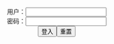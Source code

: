 <script>
   function check(){
      var name=document.getElementById("name").value;
   var pass=document.getElementById("pass").value;
   var y = document.getElementById("myDIV");
   if(name=="" && pass=="y"){
   y.style.display = "block";
   }else{
   y.style.display = "none";
   }
   }
</script>

<form name="f" action="">
<center>用户：<INPUT TYPE="text" NAME="" id="name"><br></center>
<center>密码：<INPUT TYPE="password" NAME="" id="pass"><br></center>
<center><INPUT TYPE="button" value="登入" onclick="check()"><INPUT TYPE="reset" value="重置"></center>
</form>

<div id="myDIV" style="display: none">

CrystalCheese🔞✨
@Crystalcheese07

2021年4月5日

<a href="https://slack-imgs.com/?url=https://pbs.twimg.com/media/Et1QZOaXcAUALhC?format=jpg&name=orig" class="js-smartphoto" data-caption="Et1QZOaXcAUALhC (2700×1650)" data-id="" data-group=""><img src="https://slack-imgs.com/?url=https://pbs.twimg.com/media/Et1QZOaXcAUALhC?format=jpg&name=thumb" width="128"/></a>

<a href="https://slack-imgs.com/?url=https://pbs.twimg.com/media/Ex3FydcXMAEBxW3?format=jpg&name=orig" class="js-smartphoto" data-caption="Ex3FydcXMAEBxW3 (880×1100)" data-id="" data-group=""><img src="https://slack-imgs.com/?url=https://pbs.twimg.com/media/Ex3FydcXMAEBxW3?format=jpg&name=thumb" width="128"/></a>

<a href="https://slack-imgs.com/?url=https://pbs.twimg.com/media/Exr4NzRWEAE4Uqw?format=jpg&name=orig" class="js-smartphoto" data-caption="Exr4NzRWEAE4Uqw (3277×4096)" data-id="" data-group=""><img src="https://slack-imgs.com/?url=https://pbs.twimg.com/media/Exr4NzRWEAE4Uqw?format=jpg&name=thumb" width="128"/></a>

<a href="https://slack-imgs.com/?url=https://pbs.twimg.com/media/Ew5nRB3W8AAS6Nr?format=jpg&name=orig" class="js-smartphoto" data-caption="Ew5nRB3W8AAS6Nr (1100×1200)" data-id="" data-group=""><img src="https://slack-imgs.com/?url=https://pbs.twimg.com/media/Ew5nRB3W8AAS6Nr?format=jpg&name=thumb" width="128"/></a>

https://twitter.com/OfficialMaxine
<a href="https://slack-imgs.com/?url=https://pbs.twimg.com/media/Ew3mZGNXEAMUtYl?format=jpg&name=orig" class="js-smartphoto" data-caption="Ew3mZGNXEAMUtYl (1080×810)" data-id="" data-group=""><img src="https://slack-imgs.com/?url=https://pbs.twimg.com/media/Ew3mZGNXEAMUtYl?format=jpg&name=thumb" width="128"/></a>

<a href="https://slack-imgs.com/?url=https://pbs.twimg.com/media/EwdRseiWYAAfcbg?format=jpg&name=orig" class="js-smartphoto" data-caption="EwdRseiWYAAfcbg (852×1020)" data-id="" data-group=""><img src="https://slack-imgs.com/?url=https://pbs.twimg.com/media/EwdRseiWYAAfcbg?format=jpg&name=thumb" width="128"/></a>

<a href="https://slack-imgs.com/?url=https://pbs.twimg.com/media/Evwgt31XYAA2ylj?format=jpg&name=orig" class="js-smartphoto" data-caption="Evwgt31XYAA2ylj (4000×3500)" data-id="" data-group=""><img src="https://slack-imgs.com/?url=https://pbs.twimg.com/media/Evwgt31XYAA2ylj?format=jpg&name=thumb" width="128"/></a>

<a href="https://slack-imgs.com/?url=https://pbs.twimg.com/media/EvwguhdXYAERUv2?format=jpg&name=orig" class="js-smartphoto" data-caption="EvwguhdXYAERUv2 (4000×3500)" data-id="" data-group=""><img src="https://slack-imgs.com/?url=https://pbs.twimg.com/media/EvwguhdXYAERUv2?format=jpg&name=thumb" width="128"/></a>

<a href="https://slack-imgs.com/?url=https://pbs.twimg.com/media/Evwgw43WQAYaB5y?format=jpg&name=orig" class="js-smartphoto" data-caption="Evwgw43WQAYaB5y (4000×3500)" data-id="" data-group=""><img src="https://slack-imgs.com/?url=https://pbs.twimg.com/media/Evwgw43WQAYaB5y?format=jpg&name=thumb" width="128"/></a>

<a href="https://slack-imgs.com/?url=https://pbs.twimg.com/media/Evwg0eBXEAEiKAD?format=jpg&name=orig" class="js-smartphoto" data-caption="Evwg0eBXEAEiKAD (4000×3500)" data-id="" data-group=""><img src="https://slack-imgs.com/?url=https://pbs.twimg.com/media/Evwg0eBXEAEiKAD?format=jpg&name=thumb" width="128"/></a>

<a href="https://slack-imgs.com/?url=https://pbs.twimg.com/media/Evq1h79XIAMCLHt?format=jpg&name=orig" class="js-smartphoto" data-caption="Evq1h79XIAMCLHt (1200×800)" data-id="" data-group=""><img src="https://slack-imgs.com/?url=https://pbs.twimg.com/media/Evq1h79XIAMCLHt?format=jpg&name=thumb" width="128"/></a>

<a href="https://slack-imgs.com/?url=https://pbs.twimg.com/media/EvLXGCEXYAIEaVR?format=png&name=orig" class="js-smartphoto" data-caption="EvLXGCEXYAIEaVR (620×738)" data-id="" data-group=""><img src="https://slack-imgs.com/?url=https://pbs.twimg.com/media/EvLXGCEXYAIEaVR?format=png&name=thumb" width="128"/></a>

<a href="https://slack-imgs.com/?url=https://pbs.twimg.com/media/EvLXIgEXcAUC5Cv?format=jpg&name=orig" class="js-smartphoto" data-caption="EvLXIgEXcAUC5Cv (3441×4096)" data-id="" data-group=""><img src="https://slack-imgs.com/?url=https://pbs.twimg.com/media/EvLXIgEXcAUC5Cv?format=jpg&name=thumb" width="128"/></a>

<a href="https://slack-imgs.com/?url=https://pbs.twimg.com/media/EvCEaFUUUAAqtGZ?format=jpg&name=orig" class="js-smartphoto" data-caption="EvCEaFUUUAAqtGZ (3151×4096)" data-id="" data-group=""><img src="https://slack-imgs.com/?url=https://pbs.twimg.com/media/EvCEaFUUUAAqtGZ?format=jpg&name=thumb" width="128"/></a>

<a href="https://slack-imgs.com/?url=https://pbs.twimg.com/media/EvCEa1BVoAMw9vZ?format=jpg&name=orig" class="js-smartphoto" data-caption="EvCEa1BVoAMw9vZ (3151×4096)" data-id="" data-group=""><img src="https://slack-imgs.com/?url=https://pbs.twimg.com/media/EvCEa1BVoAMw9vZ?format=jpg&name=thumb" width="128"/></a>

<a href="https://slack-imgs.com/?url=https://pbs.twimg.com/media/Euoxl21XEAMs21d?format=jpg&name=orig" class="js-smartphoto" data-caption="Euoxl21XEAMs21d (1440×1248)" data-id="" data-group=""><img src="https://slack-imgs.com/?url=https://pbs.twimg.com/media/Euoxl21XEAMs21d?format=jpg&name=thumb" width="128"/></a>

<a href="https://slack-imgs.com/?url=https://pbs.twimg.com/media/Et_f71MXUAUWkg9?format=jpg&name=orig" class="js-smartphoto" data-caption="Et_f71MXUAUWkg9 (1200×1050)" data-id="" data-group=""><img src="https://slack-imgs.com/?url=https://pbs.twimg.com/media/Et_f71MXUAUWkg9?format=jpg&name=thumb" width="128"/></a>

https://twitter.com/jujunaught
<a href="https://slack-imgs.com/?url=https://pbs.twimg.com/media/Et1PlvwUUAAkn0n?format=jpg&name=orig" class="js-smartphoto" data-caption="Et1PlvwUUAAkn0n (1090×1280)" data-id="" data-group=""><img src="https://slack-imgs.com/?url=https://pbs.twimg.com/media/Et1PlvwUUAAkn0n?format=jpg&name=thumb" width="128"/></a>jujunaught

https://twitter.com/FellatrixArt
<a href="https://slack-imgs.com/?url=https://pbs.twimg.com/media/EtwBFeCVcAQdRH9?format=jpg&name=orig" class="js-smartphoto" data-caption="EtwBFeCVcAQdRH9 (1404×1080)" data-id="" data-group=""><img src="https://slack-imgs.com/?url=https://pbs.twimg.com/media/EtwBFeCVcAQdRH9?format=jpg&name=thumb" width="128"/></a>

FellatrixArt

<a href="https://slack-imgs.com/?url=https://pbs.twimg.com/media/EtfXii9XcAEMxOp?format=jpg&name=orig" class="js-smartphoto" data-caption="EtfXii9XcAEMxOp (1125×1400)" data-id="" data-group=""><img src="https://slack-imgs.com/?url=https://pbs.twimg.com/media/EtfXii9XcAEMxOp?format=jpg&name=thumb" width="128"/></a>

<a href="https://slack-imgs.com/?url=https://pbs.twimg.com/media/EtaZawDXEAEqr6Q?format=jpg&name=orig" class="js-smartphoto" data-caption="EtaZawDXEAEqr6Q (1157×1637)" data-id="" data-group=""><img src="https://slack-imgs.com/?url=https://pbs.twimg.com/media/EtaZawDXEAEqr6Q?format=jpg&name=thumb" width="128"/></a>
https://twitter.com/aarokira

<a href="https://slack-imgs.com/?url=https://pbs.twimg.com/media/EtQHElUXEAAAKMK?format=jpg&name=orig" class="js-smartphoto" data-caption="EtQHElUXEAAAKMK (1200×1050)" data-id="" data-group=""><img src="https://slack-imgs.com/?url=https://pbs.twimg.com/media/EtQHElUXEAAAKMK?format=jpg&name=thumb" width="128"/></a>

<a href="https://slack-imgs.com/?url=https://pbs.twimg.com/media/EtQHElUXUAEAJKB?format=jpg&name=orig" class="js-smartphoto" data-caption="EtQHElUXUAEAJKB (1200×1050)" data-id="" data-group=""><img src="https://slack-imgs.com/?url=https://pbs.twimg.com/media/EtQHElUXUAEAJKB?format=jpg&name=thumb" width="128"/></a>

<a href="https://slack-imgs.com/?url=https://pbs.twimg.com/media/EtGRU_GW4AQm0Ty?format=jpg&name=orig" class="js-smartphoto" data-caption="EtGRU_GW4AQm0Ty (4096×3686)" data-id="" data-group=""><img src="https://slack-imgs.com/?url=https://pbs.twimg.com/media/EtGRU_GW4AQm0Ty?format=jpg&name=thumb" width="128"/></a>

<a href="https://slack-imgs.com/?url=https://pbs.twimg.com/media/EtGRZqoXcAEdsv2?format=jpg&name=orig" class="js-smartphoto" data-caption="EtGRZqoXcAEdsv2 (4096×3686)" data-id="" data-group=""><img src="https://slack-imgs.com/?url=https://pbs.twimg.com/media/EtGRZqoXcAEdsv2?format=jpg&name=thumb" width="128"/></a>

<a href="https://slack-imgs.com/?url=https://pbs.twimg.com/media/EtGRblCXUAkqSjf?format=jpg&name=orig" class="js-smartphoto" data-caption="EtGRblCXUAkqSjf (4096×3686)" data-id="" data-group=""><img src="https://slack-imgs.com/?url=https://pbs.twimg.com/media/EtGRblCXUAkqSjf?format=jpg&name=thumb" width="128"/></a>

<a href="https://slack-imgs.com/?url=https://pbs.twimg.com/media/Esv_eB2XIAQx6o5?format=jpg&name=orig" class="js-smartphoto" data-caption="Esv_eB2XIAQx6o5 (1260×1500)" data-id="" data-group=""><img src="https://slack-imgs.com/?url=https://pbs.twimg.com/media/Esv_eB2XIAQx6o5?format=jpg&name=thumb" width="128"/></a>

<a href="https://slack-imgs.com/?url=https://pbs.twimg.com/media/Esg_fQUU0AA6DpE?format=jpg&name=orig" class="js-smartphoto" data-caption="Esg_fQUU0AA6DpE (1050×1365)" data-id="" data-group=""><img src="https://slack-imgs.com/?url=https://pbs.twimg.com/media/Esg_fQUU0AA6DpE?format=jpg&name=thumb" width="128"/></a>

<a href="https://slack-imgs.com/?url=https://pbs.twimg.com/media/EsR94OrXYAAJxSd?format=jpg&name=orig" class="js-smartphoto" data-caption="EsR94OrXYAAJxSd (2370×1080)" data-id="" data-group=""><img src="https://slack-imgs.com/?url=https://pbs.twimg.com/media/EsR94OrXYAAJxSd?format=jpg&name=orig" width="128"/></a>

<a href="https://slack-imgs.com/?url=https://pbs.twimg.com/media/Erp3Q47W4AI_vN4?format=jpg&name=orig" class="js-smartphoto" data-caption="Erp3Q47W4AI_vN4 (1470×1820)" data-id="" data-group=""><img src="https://slack-imgs.com/?url=https://pbs.twimg.com/media/Erp3Q47W4AI_vN4?format=jpg&name=thumb" width="128"/></a>

<a href="https://slack-imgs.com/?url=https://pbs.twimg.com/media/ErebaHKWMAA6Fbm?format=jpg&name=orig" class="js-smartphoto" data-caption="ErebaHKWMAA6Fbm (2971×4096)" data-id="" data-group=""><img src="https://slack-imgs.com/?url=https://pbs.twimg.com/media/ErebaHKWMAA6Fbm?format=jpg&name=thumb" width="128"/></a>

<a href="https://slack-imgs.com/?url=https://pbs.twimg.com/media/ErebaVyXAAUYxGz?format=jpg&name=orig" class="js-smartphoto" data-caption="ErebaVyXAAUYxGz (2971×4096)" data-id="" data-group=""><img src="https://slack-imgs.com/?url=https://pbs.twimg.com/media/ErebaVyXAAUYxGz?format=jpg&name=thumb" width="128"/></a>

<a href="https://slack-imgs.com/?url=https://pbs.twimg.com/media/ErZ4UI-XcAIsWXv?format=jpg&name=orig" class="js-smartphoto" data-caption="ErZ4UI-XcAIsWXv (2526×4096)" data-id="" data-group=""><img src="https://slack-imgs.com/?url=https://pbs.twimg.com/media/ErZ4UI-XcAIsWXv?format=jpg&name=thumb" width="128"/></a>

<a href="https://slack-imgs.com/?url=https://pbs.twimg.com/media/ErZ4X6IW8AQD232?format=jpg&name=orig" class="js-smartphoto" data-caption="ErZ4X6IW8AQD232 (2526×4096)" data-id="" data-group=""><img src="https://slack-imgs.com/?url=https://pbs.twimg.com/media/ErZ4X6IW8AQD232?format=jpg&name=thumb" width="128"/></a>

<a href="https://slack-imgs.com/?url=https://pbs.twimg.com/media/ErZ4ZKHWMAYSYTJ?format=jpg&name=orig" class="js-smartphoto" data-caption="ErZ4ZKHWMAYSYTJ (2526×4096)" data-id="" data-group=""><img src="https://slack-imgs.com/?url=https://pbs.twimg.com/media/ErZ4ZKHWMAYSYTJ?format=jpg&name=thumb" width="128"/></a>

<a href="https://slack-imgs.com/?url=https://pbs.twimg.com/media/ErZ4d4vW8AQc-1y?format=jpg&name=orig" class="js-smartphoto" data-caption="ErZ4d4vW8AQc-1y (2526×4096)" data-id="" data-group=""><img src="https://slack-imgs.com/?url=https://pbs.twimg.com/media/ErZ4d4vW8AQc-1y?format=jpg&name=thumb" width="128"/></a>

<a href="https://slack-imgs.com/?url=https://pbs.twimg.com/media/ErZ46IYW4AAWqPF?format=jpg&name=orig" class="js-smartphoto" data-caption="ErZ46IYW4AAWqPF (2526×4096)" data-id="" data-group=""><img src="https://slack-imgs.com/?url=https://pbs.twimg.com/media/ErZ46IYW4AAWqPF?format=jpg&name=thumb" width="128"/></a>

<a href="https://slack-imgs.com/?url=https://pbs.twimg.com/media/ErZ48dEXIAEDAOr?format=jpg&name=orig" class="js-smartphoto" data-caption="ErZ48dEXIAEDAOr (2526×4096)" data-id="" data-group=""><img src="https://slack-imgs.com/?url=https://pbs.twimg.com/media/ErZ48dEXIAEDAOr?format=jpg&name=thumb" width="128"/></a>

2020年12月31日

  <link rel="stylesheet" href="https://unpkg.com/smartphoto@1.1.0/css/smartphoto.min.css">
  <script src="https://unpkg.com/smartphoto@1.1.0/js/smartphoto.min.js"></script>
  <script>
  document.addEventListener('DOMContentLoaded',function(){
    new SmartPhoto(".js-smartphoto");
  });
  </script>

</div>
